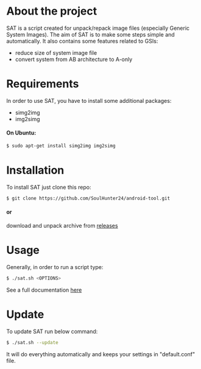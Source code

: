 # About the project

SAT is a script created for unpack/repack image files (especially Generic System Images). The aim of SAT is to make some steps simple and automatically. It also contains some features related to GSIs:

  - reduce size of system image file
  - convert system from AB architecture to A-only

# Requirements

In order to use SAT, you have to install some additional packages:
- simg2img
- img2simg

#### On Ubuntu: 
```sh
$ sudo apt-get install simg2img img2simg
```

# Installation
To install SAT just clone this repo:
```sh
$ git clone https://github.com/SoulHunter24/android-tool.git
```
#### or 
download and unpack archive from [releases]

# Usage
Generally, in order to run a script type:
```sh
$ ./sat.sh <OPTIONS>
```
See a full documentation [here]

# Update
To update SAT run below command:
```sh
$ ./sat.sh --update
```
It will do everything automatically and keeps your settings in "default.conf" file.


   [releases]: <https://github.com/SoulHunter24/android-tool/releases>
   [here]: <https://github.com/SoulHunter24/android-tool/documentation.txt>
   
